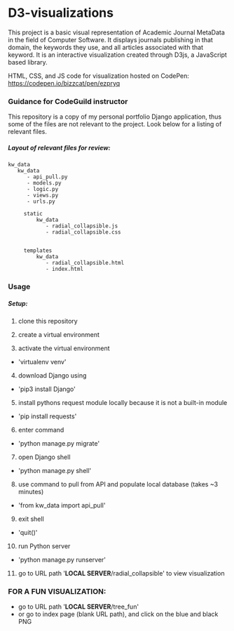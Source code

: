 # D3-visualizations
This project is a basic visual representation of Academic Journal MetaData in the field of Computer Software. It displays journals publishing in that domain, the keywords they use, and all articles associated with that keyword. It is an interactive visualization created through D3js, a JavaScript based library.

HTML, CSS, and JS code for visualization hosted on CodePen: https://codepen.io/bizzcat/pen/ezpryq


### Guidance for CodeGuild instructor
This repository is a copy of my personal portfolio Django application, thus some of the files are not relevant to the project. Look below for a listing of relevant files.


##### Layout of relevant files for review:
    kw_data
       kw_data
          - api_pull.py
          - models.py
          - logic.py
          - views.py
          - urls.py

         static
             kw_data
                - radial_collapsible.js        
                - radial_collapsible.css


         templates
             kw_data
                - radial_collapsible.html
                - index.html


### Usage

##### Setup:

1. clone this repository

2. create a virtual environment

3. activate the virtual environment
  - 'virtualenv venv'

4. download Django using
  - 'pip3 install Django'

5. install pythons request module locally because it is not a built-in module
  - 'pip install requests'

6. enter command
  - 'python manage.py migrate'

7. open Django shell
  - 'python manage.py shell'

8. use command to pull from API and populate local database (takes ~3 minutes)
  - 'from kw_data import api_pull'

9. exit shell
  - 'quit()'

10. run Python server
  - 'python manage.py runserver'

11. go to URL path '**LOCAL SERVER**/radial_collapsible' to view visualization





### FOR A FUN VISUALIZATION:
  - go to URL path '**LOCAL SERVER**/tree_fun'
  - or go to index page (blank URL path), and click on the blue and black PNG
